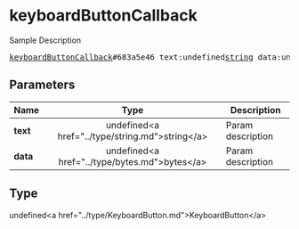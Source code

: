 # keyboardButtonCallback

Sample Description

<pre>
<a href="../constructor/keyboardButtonCallback.md">keyboardButtonCallback</a>#683a5e46 text:undefined<a href="../type/string.md">string</a> data:undefined<a href="../type/bytes.md">bytes</a> = undefined<a href="../type/KeyboardButton.md">KeyboardButton</a>;
</pre>

## Parameters

| Name | Type | Description |
|------|:----:|-------------|
| **text** | undefined&lt;a href=&#34;../type/string.md&#34;&gt;string&lt;/a&gt; | Param description |
| **data** | undefined&lt;a href=&#34;../type/bytes.md&#34;&gt;bytes&lt;/a&gt; | Param description |

## Type

undefined&lt;a href=&#34;../type/KeyboardButton.md&#34;&gt;KeyboardButton&lt;/a&gt;
